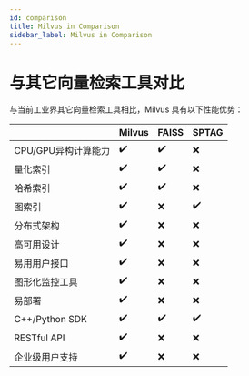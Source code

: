 ```yaml
---
id: comparison
title: Milvus in Comparison
sidebar_label: Milvus in Comparison
---
```


# 与其它向量检索工具对比

与当前工业界其它向量检索工具相比，Milvus 具有以下性能优势：

|                                            | Milvus | FAISS | SPTAG |
| ------------------------------------------ | ------ | ----- | ----- |
| CPU/GPU异构计算能力 | ✔️      | ✔️     | ❌     |
| 量化索引                        | ✔️      | ✔️     | ❌     |
| 哈希索引                                | ✔️      | ✔️     | ❌     |
| 图索引                               | ✔️      | ❌     | ✔️     |
| 分布式架构                  | ✔️      | ❌     | ❌     |
| 高可用设计                         | ✔️      | ❌     | ❌     |
| 易用用户接口                | ✔️      | ❌     | ❌     |
| 图形化监控工具                   | ✔️      | ❌     | ❌     |
| 易部署                         | ✔️      | ❌     | ❌     |
| C++/Python SDK                             | ✔️      | ✔️     | ✔️     |
| RESTful API                                | ✔️      | ❌     | ❌     |
| 企业级用户支持                  | ✔️      | ❌     | ❌     |

